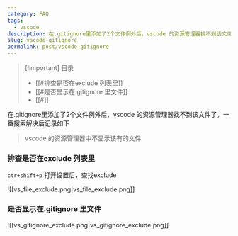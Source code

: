 ```yaml
---
category: FAQ
tags:
  - vscode
description: 在.gitignore里添加了2个文件例外后，vscode 的资源管理器找不到该文件了，一番搜索解决后记录如下
slug: vscode-gitignore
permalink: post/vscode-gitignore
---
```

> [!important] 目录
> 
> - [[#排查是否在exclude 列表里]]
> - [[#是否显示在.gitignore 里文件]]
> - [[#]]

在.gitignore里添加了2个文件例外后，vscode 的资源管理器找不到该文件了，一番搜索解决后记录如下

> vscode 的资源管理器中不显示该有的文件

### 排查是否在exclude 列表里

`ctr+shift+p` 打开设置后，查找exclude

![[vs_file_exclude.png|vs_file_exclude.png]]

### 是否显示在.gitignore 里文件

![[vs_gitignore_exclude.png|vs_gitignore_exclude.png]]

  

###